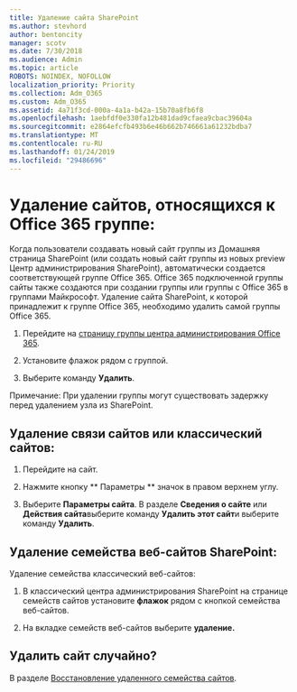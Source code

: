 ```yaml
---
title: Удаление сайта SharePoint
ms.author: stevhord
author: bentoncity
manager: scotv
ms.date: 7/30/2018
ms.audience: Admin
ms.topic: article
ROBOTS: NOINDEX, NOFOLLOW
localization_priority: Priority
ms.collection: Adm_O365
ms.custom: Adm_O365
ms.assetid: 4a71f3cd-000a-4a1a-b42a-15b70a8fb6f8
ms.openlocfilehash: 1aebfdf0e330fa12b481dad9cfaea9cbac39604a
ms.sourcegitcommit: e2864efcfb493b6e46b662b746661a61232bdba7
ms.translationtype: MT
ms.contentlocale: ru-RU
ms.lasthandoff: 01/24/2019
ms.locfileid: "29486696"
---
```

# <a name="delete-sites-that-belong-to-an-office-365-group"></a>Удаление сайтов, относящихся к Office 365 группе:

Когда пользователи создавать новый сайт группы из Домашняя страница SharePoint (или создать новый сайт группы из новых preview Центр администрирования SharePoint), автоматически создается соответствующей группе Office 365. Office 365 подключенной группы сайты также создаются при создании группы или группы с Office 365 в группами Майкрософт. Удаление сайта SharePoint, к которой принадлежит к группе Office 365, необходимо удалить самой группы Office 365. 
  
1. Перейдите на [страницу группы центра администрирования Office 365](https://portal.office.com/adminportal/home#/groups).
    
2. Установите флажок рядом с группой.
    
3. Выберите команду **Удалить**.
    
Примечание: При удалении группы могут существовать задержку перед удалением узла из SharePoint.
  
## <a name="delete-communication-sites-or-classic-sites"></a>Удаление связи сайтов или классический сайтов:

1. Перейдите на сайт.
  
2. Нажмите кнопку ** Параметры ** значок в правом верхнем углу. 
  
3. Выберите **Параметры сайта**. В разделе **Сведения о сайте** или **Действия сайта**выберите команду **Удалить этот сайт**и выберите команду **Удалить**.
  
## <a name="delete-a-sharepoint-site-collection"></a>Удаление семейства веб-сайтов SharePoint:

Удаление семейства классический веб-сайтов:
  
1. В классический центра администрирования SharePoint на странице семейств сайтов установите **флажок** рядом с кнопкой семейства веб-сайтов. 
    
2. На вкладке семейств веб-сайтов выберите **удаление.**
    
## <a name="deleted-a-site-by-accident"></a>Удалить сайт случайно?

В разделе [Восстановление удаленного семейства сайтов](https://go.microsoft.com/fwlink/?linkid=867660).
  


